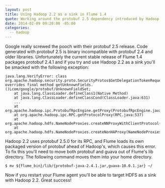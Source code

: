 ```yaml
---
layout: post
title: Using Hadoop 2.2 as a sink in Flume 1.4
quote: Working around the protobuf 2.5 dependency introduced by Hadoop 2.2.
date: 2014-02-09 09:20:00 -05:00
categories:
  -- hadoop
---
```


Google really screwed the pooch with their protobuf 2.5 release. Code generated with protobuf 2.5 is
binary incompatible with protobuf 2.4 and older libraries.  Unfortunately the current stable release
of Flume 1.4 packages protobuf 2.4.1 and if you try and use Hadoop 2.2 as a sink you'll be smacked
with the following exception:

    java.lang.VerifyError: class org.apache.hadoop.security.proto.SecurityProtos$GetDelegationTokenRequestProto
    overrides final method getUnknownFields.()Lcom/google/protobuf/UnknownFieldSet;
        at java.lang.ClassLoader.defineClass1(Native Method)
        at java.lang.ClassLoader.defineClassCond(ClassLoader.java:631)
        ...
        at org.apache.hadoop.ipc.ProtobufRpcEngine.getProxy(ProtobufRpcEngine.java:92)
        at org.apache.hadoop.ipc.RPC.getProtocolProxy(RPC.java:537)
        at org.apache.hadoop.hdfs.NameNodeProxies.createNNProxyWithClientProtocol(NameNodeProxies.java:328)
        at org.apache.hadoop.hdfs.NameNodeProxies.createNonHAProxy(NameNodeProxies.java:235)

Hadoop 2.2 uses protobuf 2.5.0 for its RPC, and Flume loads its own packaged version of protobuf ahead of Hadoop's,
which causes this error. To fix this you'll need to move both protobuf and guava out of Flume's lib directory.
The following command moves them into your home directory.

    $ mv ${flume_bin}/lib/{protobuf-java-2.4.1.jar,guava-10.0.1.jar} ~/

Now if you restart your Flume agent you'll be able to target HDFS as a sink with Hadoop 2.2. Great success!

